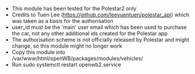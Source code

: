 - This module has been tested for the Polestar2 only
- Credits to Tuen Lee (https://github.com/leeyuentuen/polestar_api) which was taken as a basis for the authorisation
- user_id must be the 'main' user email which has been used to purchase the car, not any other additional ids created for the Polestar app
- The authorisation scheme is not officially released by Polestar and might change, so this module might no longer work
- Copy this module into /var/www/html/openWB/packages/modules/vehicles/
- Run sudo systemctl restart openwb2.service

